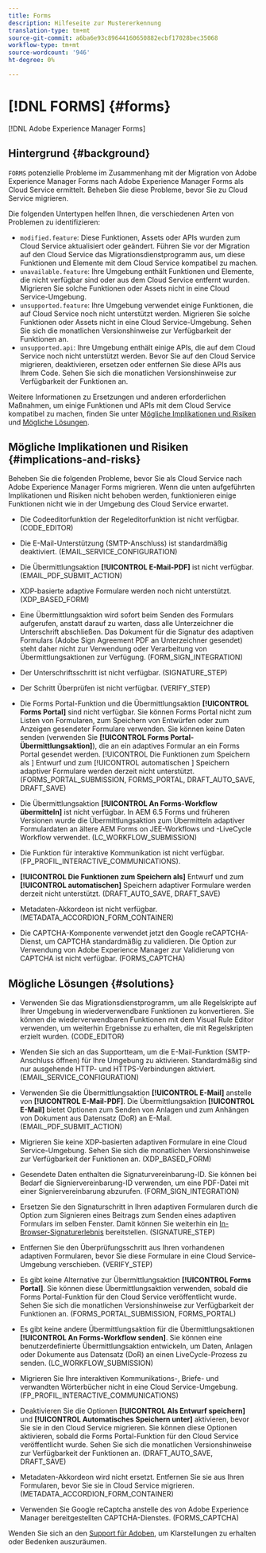 ```yaml
---
title: Forms
description: Hilfeseite zur Mustererkennung
translation-type: tm+mt
source-git-commit: a6ba6e93c89644160650882ecbf17028bec35068
workflow-type: tm+mt
source-wordcount: '946'
ht-degree: 0%

---
```



# [!DNL FORMS] {#forms}

[!DNL Adobe Experience Manager Forms]

## Hintergrund {#background}

`FORMS` potenzielle Probleme im Zusammenhang mit der Migration von Adobe Experience Manager Forms nach Adobe Experience Manager Forms als Cloud Service ermittelt. Beheben Sie diese Probleme, bevor Sie zu Cloud Service migrieren.

Die folgenden Untertypen helfen Ihnen, die verschiedenen Arten von Problemen zu identifizieren:

* `modified.feature`: Diese Funktionen, Assets oder APIs wurden zum Cloud Service aktualisiert oder geändert. Führen Sie vor der Migration auf den Cloud Service das Migrationsdienstprogramm aus, um diese Funktionen und Elemente mit dem Cloud Service kompatibel zu machen.
* `unavailable.feature`: Ihre Umgebung enthält Funktionen und Elemente, die nicht verfügbar sind oder aus dem Cloud Service entfernt wurden. Migrieren Sie solche Funktionen oder Assets nicht in eine Cloud Service-Umgebung.
* `unsupported.feature`: Ihre Umgebung verwendet einige Funktionen, die auf Cloud Service noch nicht unterstützt werden. Migrieren Sie solche Funktionen oder Assets nicht in eine Cloud Service-Umgebung. Sehen Sie sich die monatlichen Versionshinweise zur Verfügbarkeit der Funktionen an.
* `unsupported.api`: Ihre Umgebung enthält einige APIs, die auf dem Cloud Service noch nicht unterstützt werden. Bevor Sie auf den Cloud Service migrieren, deaktivieren, ersetzen oder entfernen Sie diese APIs aus Ihrem Code. Sehen Sie sich die monatlichen Versionshinweise zur Verfügbarkeit der Funktionen an.

Weitere Informationen zu Ersetzungen und anderen erforderlichen Maßnahmen, um einige Funktionen und APIs mit dem Cloud Service kompatibel zu machen, finden Sie unter [Mögliche Implikationen und Risiken](#implications-and-risks) und [Mögliche Lösungen](#solutions).

## Mögliche Implikationen und Risiken {#implications-and-risks}

Beheben Sie die folgenden Probleme, bevor Sie als Cloud Service nach Adobe Experience Manager Forms migrieren. Wenn die unten aufgeführten Implikationen und Risiken nicht behoben werden, funktionieren einige Funktionen nicht wie in der Umgebung des Cloud Service erwartet.

* Die Codeeditorfunktion der Regeleditorfunktion ist nicht verfügbar. (CODE_EDITOR)

* Die E-Mail-Unterstützung (SMTP-Anschluss) ist standardmäßig deaktiviert. (EMAIL_SERVICE_CONFIGURATION)

* Die Übermittlungsaktion **[!UICONTROL E-Mail-PDF]** ist nicht verfügbar.(EMAIL_PDF_SUBMIT_ACTION)

* XDP-basierte adaptive Formulare werden noch nicht unterstützt. (XDP_BASED_FORM)

* Eine Übermittlungsaktion wird sofort beim Senden des Formulars aufgerufen, anstatt darauf zu warten, dass alle Unterzeichner die Unterschrift abschließen. Das Dokument für die Signatur des adaptiven Formulars (Adobe Sign Agreement PDF an Unterzeichner gesendet) steht daher nicht zur Verwendung oder Verarbeitung von Übermittlungsaktionen zur Verfügung. (FORM_SIGN_INTEGRATION)

* Der Unterschriftsschritt ist nicht verfügbar. (SIGNATURE_STEP)

* Der Schritt Überprüfen ist nicht verfügbar. (VERIFY_STEP)

* Die Forms Portal-Funktion und die Übermittlungsaktion **[!UICONTROL Forms Portal]** sind nicht verfügbar. Sie können Forms Portal nicht zum Listen von Formularen, zum Speichern von Entwürfen oder zum Anzeigen gesendeter Formulare verwenden. Sie können keine Daten senden (verwenden Sie **[!UICONTROL Forms Portal-Übermittlungsaktion]**), die an ein adaptives Formular an ein Forms Portal gesendet werden. [!UICONTROL Die Funktionen zum Speichern als ] Entwurf und zum  [!UICONTROL automatischen ] Speichern adaptiver Formulare werden derzeit nicht unterstützt. (FORMS_PORTAL_SUBMISSION, FORMS_PORTAL, DRAFT_AUTO_SAVE, DRAFT_SAVE)

* Die Übermittlungsaktion **[!UICONTROL An Forms-Workflow übermitteln]** ist nicht verfügbar. In AEM 6.5 Forms und früheren Versionen wurde die Übermittlungsaktion zum Übermitteln adaptiver Formulardaten an ältere AEM Forms on JEE-Workflows und -LiveCycle Workflow verwendet. (LC_WORKFLOW_SUBMISSION)

* Die Funktion für interaktive Kommunikation ist nicht verfügbar.  (FP_PROFIL_INTERACTIVE_COMMUNICATIONS).

* **[!UICONTROL Die Funktionen zum Speichern als]** Entwurf und zum  **[!UICONTROL automatischen]** Speichern adaptiver Formulare werden derzeit nicht unterstützt. (DRAFT_AUTO_SAVE, DRAFT_SAVE)

* Metadaten-Akkordeon ist nicht verfügbar. (METADATA_ACCORDION_FORM_CONTAINER)

* Die CAPTCHA-Komponente verwendet jetzt den Google reCAPTCHA-Dienst, um CAPTCHA standardmäßig zu validieren. Die Option zur Verwendung von Adobe Experience Manager zur Validierung von CAPTCHA ist nicht verfügbar. (FORMS_CAPTCHA)

## Mögliche Lösungen {#solutions}

* Verwenden Sie das Migrationsdienstprogramm, um alle Regelskripte auf Ihrer Umgebung in wiederverwendbare Funktionen zu konvertieren. Sie können die wiederverwendbaren Funktionen mit dem Visual Rule Editor verwenden, um weiterhin Ergebnisse zu erhalten, die mit Regelskripten erzielt wurden. (CODE_EDITOR)

* Wenden Sie sich an das Supportteam, um die E-Mail-Funktion (SMTP-Anschluss öffnen) für Ihre Umgebung zu aktivieren. Standardmäßig sind nur ausgehende HTTP- und HTTPS-Verbindungen aktiviert. (EMAIL_SERVICE_CONFIGURATION)

* Verwenden Sie die Übermittlungsaktion **[!UICONTROL E-Mail]** anstelle von **[!UICONTROL E-Mail-PDF]**. Die Übermittlungsaktion **[!UICONTROL E-Mail]** bietet Optionen zum Senden von Anlagen und zum Anhängen von Dokument aus Datensatz (DoR) an E-Mail. (EMAIL_PDF_SUBMIT_ACTION)

* Migrieren Sie keine XDP-basierten adaptiven Formulare in eine Cloud Service-Umgebung. Sehen Sie sich die monatlichen Versionshinweise zur Verfügbarkeit der Funktionen an. (XDP_BASED_FORM)

* Gesendete Daten enthalten die Signaturvereinbarung-ID. Sie können bei Bedarf die Signiervereinbarung-ID verwenden, um eine PDF-Datei mit einer Signiervereinbarung abzurufen.  (FORM_SIGN_INTEGRATION)

* Ersetzen Sie den Signaturschritt in Ihren adaptiven Formularen durch die Option zum Signieren eines Beitrags zum Senden eines adaptiven Formulars im selben Fenster. Damit können Sie weiterhin ein [In-Browser-Signaturerlebnis](https://medium.com/adobetech/using-adobe-sign-to-e-sign-an-adaptive-form-heres-the-best-way-to-do-it-dc3e15f9b684) bereitstellen. (SIGNATURE_STEP)

* Entfernen Sie den Überprüfungsschritt aus Ihren vorhandenen adaptiven Formularen, bevor Sie diese Formulare in eine Cloud Service-Umgebung verschieben. (VERIFY_STEP)

* Es gibt keine Alternative zur Übermittlungsaktion **[!UICONTROL Forms Portal]**. Sie können diese Übermittlungsaktion verwenden, sobald die Forms Portal-Funktion für den Cloud Service veröffentlicht wurde. Sehen Sie sich die monatlichen Versionshinweise zur Verfügbarkeit der Funktionen an. (FORMS_PORTAL_SUBMISSION, FORMS_PORTAL)

* Es gibt keine andere Übermittlungsaktion für die Übermittlungsaktionen **[!UICONTROL An Forms-Workflow senden]**. Sie können eine benutzerdefinierte Übermittlungsaktion entwickeln, um Daten, Anlagen oder Dokumente aus Datensatz (DoR) an einen LiveCycle-Prozess zu senden. (LC_WORKFLOW_SUBMISSION)

* Migrieren Sie Ihre interaktiven Kommunikations-, Briefe- und verwandten Wörterbücher nicht in eine Cloud Service-Umgebung. (FP_PROFIL_INTERACTIVE_COMMUNICATIONS)

* Deaktivieren Sie die Optionen **[!UICONTROL Als Entwurf speichern]** und **[!UICONTROL Automatisches Speichern unter]** aktivieren, bevor Sie sie in den Cloud Service migrieren. Sie können diese Optionen aktivieren, sobald die Forms Portal-Funktion für den Cloud Service veröffentlicht wurde. Sehen Sie sich die monatlichen Versionshinweise zur Verfügbarkeit der Funktionen an. (DRAFT_AUTO_SAVE, DRAFT_SAVE)

* Metadaten-Akkordeon wird nicht ersetzt. Entfernen Sie sie aus Ihren Formularen, bevor Sie sie in Cloud Service migrieren.(METADATA_ACCORDION_FORM_CONTAINER)

* Verwenden Sie Google reCaptcha anstelle des von Adobe Experience Manager bereitgestellten CAPTCHA-Dienstes. (FORMS_CAPTCHA)

Wenden Sie sich an den [Support für Adoben](https://helpx.adobe.com/enterprise/using/support-for-experience-cloud.html), um Klarstellungen zu erhalten oder Bedenken auszuräumen.
